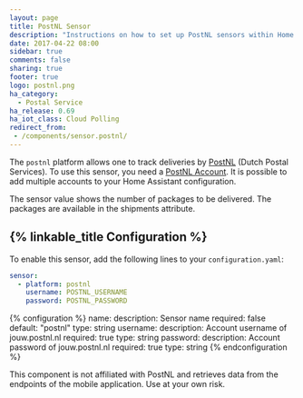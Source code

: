 ```yaml
---
layout: page
title: PostNL Sensor
description: "Instructions on how to set up PostNL sensors within Home Assistant."
date: 2017-04-22 08:00
sidebar: true
comments: false
sharing: true
footer: true
logo: postnl.png
ha_category:
  - Postal Service
ha_release: 0.69
ha_iot_class: Cloud Polling
redirect_from:
 - /components/sensor.postnl/
---
```


The `postnl` platform allows one to track deliveries by [PostNL](https://www.postnl.nl) (Dutch Postal Services). To use this sensor, you need a [PostNL Account](https://jouw.postnl.nl). It is possible to add multiple accounts to your Home Assistant configuration.

The sensor value shows the number of packages to be delivered. The packages are available in the shipments attribute.

## {% linkable_title Configuration %}

To enable this sensor, add the following lines to your `configuration.yaml`:

```yaml
sensor:
  - platform: postnl
    username: POSTNL_USERNAME
    password: POSTNL_PASSWORD
```

{% configuration %}
name:
  description: Sensor name
  required: false
  default: "postnl"
  type: string
username:
  description: Account username of jouw.postnl.nl
  required: true
  type: string
password:
  description: Account password of jouw.postnl.nl
  required: true
  type: string
{% endconfiguration %}

<p class='note warning'>
This component is not affiliated with PostNL and retrieves data from the endpoints of the mobile application. Use at your own risk.
</p>
